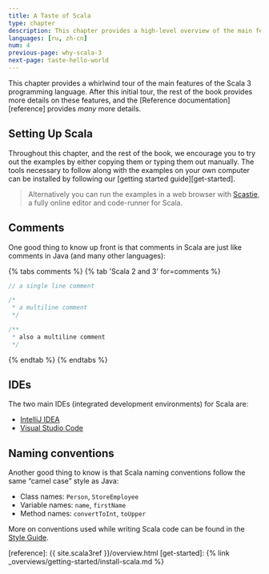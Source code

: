 ```yaml
---
title: A Taste of Scala
type: chapter
description: This chapter provides a high-level overview of the main features of the Scala 3 programming language.
languages: [ru, zh-cn]
num: 4
previous-page: why-scala-3
next-page: taste-hello-world
---
```



This chapter provides a whirlwind tour of the main features of the Scala 3 programming language.
After this initial tour, the rest of the book provides more details on these features, and the [Reference documentation][reference] provides _many_ more details.

## Setting Up Scala

Throughout this chapter, and the rest of the book, we encourage you to try out the examples by either copying
them or typing them out manually. The tools necessary to follow along with the examples on your own computer
can be installed by following our [getting started guide][get-started].

> Alternatively you can run the examples in a web browser with [Scastie](https://scastie.scala-lang.org), a
> fully online editor and code-runner for Scala.

## Comments

One good thing to know up front is that comments in Scala are just like comments in Java (and many other languages):

{% tabs comments %}
{% tab 'Scala 2 and 3' for=comments %}
```scala
// a single line comment

/*
 * a multiline comment
 */

/**
 * also a multiline comment
 */
```
{% endtab %}
{% endtabs %}

## IDEs

The two main IDEs (integrated development environments) for Scala are:

- [IntelliJ IDEA](/getting-started/intellij-track/building-a-scala-project-with-intellij-and-sbt.html)
- [Visual Studio Code](https://scalameta.org/metals/docs/editors/vscode/)

## Naming conventions

Another good thing to know is that Scala naming conventions follow the same “camel case” style as Java:

- Class names: `Person`, `StoreEmployee`
- Variable names: `name`, `firstName`
- Method names: `convertToInt`, `toUpper`

More on conventions used while writing Scala code can be found in the [Style Guide](/style/index.html).

[reference]: {{ site.scala3ref }}/overview.html
[get-started]: {% link _overviews/getting-started/install-scala.md %}
